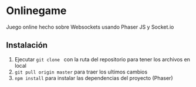 # Onlinegame
Juego online hecho sobre Websockets usando Phaser JS y  Socket.io

## Instalación 
1. Ejecutar `git clone ` con la ruta del repositorio para tener los archivos en local
2. `git pull origin master` para traer los ultimos cambios
3. `npm install` para instalar las dependencias del proyecto (Phaser)
